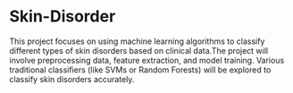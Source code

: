 # Skin-Disorder
This project focuses on using machine learning algorithms to classify different types of skin disorders based on clinical data.The project will involve preprocessing data, feature extraction, and model training. Various traditional classifiers (like SVMs or Random Forests) will be explored to classify skin disorders accurately.
